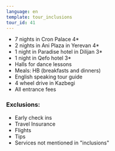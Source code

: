 ```yaml
---
language: en
template: tour_inclusions
tour_id: 41
---
```

*   7 nights in Cron Palace 4\*
*   2 nights in Ani Plaza in Yerevan 4\*
*   1 night in Paradise hotel in Dilijan 3\*
*   1 night in Qefo hotel 3\*
*   Halls for dance lessons
*   Meals: HB (breakfasts and dinners)
*   English speaking tour guide
*   4 wheel drive in Kazbegi
*   All entrance fees

### Exclusions:

*   Early check ins  
*   Travel Insurance  
*   Flights  
*   Tips  
*   Services not mentioned in "inclusions"
